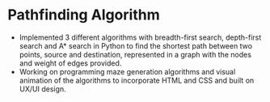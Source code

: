 # Pathfinding Algorithm

* Implemented 3 different algorithms with breadth-first search, depth-first search and A* search in Python to find the shortest path between two points, source and destination, represented in a graph with the nodes and weight of edges provided.
* Working on programming maze generation algorithms and visual animation of the algorithms to incorporate HTML and CSS and built on UX/UI design.
